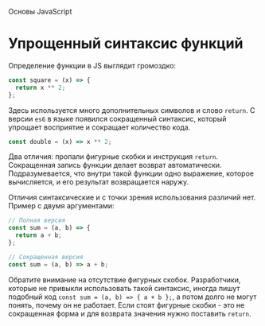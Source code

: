Основы JavaScript

# Упрощенный синтаксис функций

Определение функции в JS выглядит громоздко:

```javascript
const square = (x) => {
  return x ** 2;
};
```

Здесь используется много дополнительных символов и слово `return`. С версии `es6` в языке появился сокращенный синтаксис, который упрощает восприятие и сокращает количество кода.

```javascript
const double = (x) => x ** 2;
```

Два отличия: пропали фигурные скобки и инструкция `return`. Сокращенная запись функции делает возврат автоматически. Подразумевается, что внутри такой функции одно выражение, которое вычисляется, и его результат возвращается наружу.

Отличия синтаксические и с точки зрения использования различий нет. Пример с двумя аргументами:

```javascript
// Полная версия
const sum = (a, b) => {
  return a + b;
};

// Сокращенная версия
const sum = (a, b) => a + b;
```

Обратите внимание на отсутствие фигурных скобок. Разработчики, которые не привыкли использовать такой синтаксис, иногда пишут подобный код `const sum = (a, b) => { a + b };`, а потом долго не могут понять, почему он не работает. Если стоят фигурные скобки - это не сокращенная форма и для возврата значения нужно поставить `return`.

